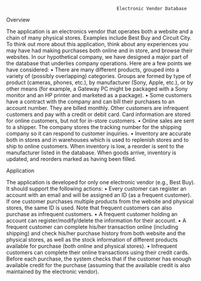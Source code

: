                                              Electronic Vendor Database

Overview

The application is an electronics vendor that operates both a website and a chain of many physical stores. Examples include Best Buy and Circuit City. To think out more about this application, think about any experiences you may have had making purchases both online and in store, and browse their websites.
In our hypothetical company, we have designed a major part of the database that underlies company operations. Here are a few points we have considered:
•	There are many different products, grouped into a variety of (possibly overlapping) categories. Groups are formed by type of product (cameras, phones, etc.), by manufacturer (Sony, Apple, etc.), or by other means (for example, a Gateway PC might be packaged with a Sony monitor and an HP printer and marketed as a package).
•	Some customers have a contract with the company and can bill their purchases to an account number. They are billed monthly. Other customers are infrequent customers and pay with a credit or debit card. Card information are stored for online customers, but not for in-store customers.
•	Online sales are sent to a shipper. The company stores the tracking number for the shipping company so it can respond to customer inquiries.
•	Inventory are accurate both in stores and in warehouses which is used to replenish stores and to ship to online customers. When inventory is low, a reorder is sent to the manufacturer listed in the database. When goods arrive, inventory is updated, and reorders marked as having been filled.


Application

The application is developed for only one electronic vendor (e.g., Best Buy). It should support the following actions:
•	Every customer can register an account with an email and will be assigned an ID (as a frequent customer). If one customer purchases multiple products from the website and physical stores, the same ID is used. Note that frequent customers can also purchase as infrequent customers.
•	A frequent customer holding an account can register/modify/delete the information for their account.
•	A frequent customer can complete his/her transaction online (including shipping) and check his/her purchase history from both website and the physical stores, as well as the stock information of different products available for purchase (both online and physical stores).
•	Infrequent customers can complete their online transactions using their credit cards. Before each purchase, the system checks that if the customer has enough available credit for the purchase (assuming that the available credit is also maintained by the electronic vendor).


